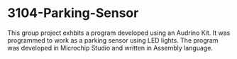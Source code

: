 # 3104-Parking-Sensor
This group project exhbits a program developed using an Audrino Kit. It was programmed to work as a parking sensor using LED lights. The program was developed in Microchip Studio and written in Assembly language.
